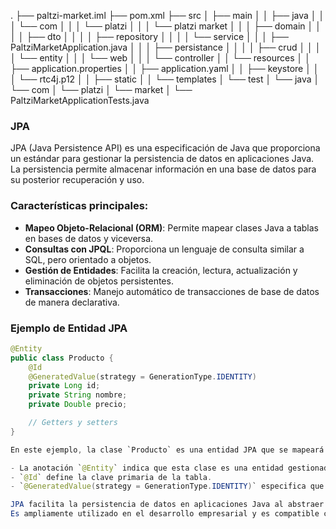 .
├── paltzi-market.iml
├── pom.xml
├── src
│   ├── main
│   │   ├── java
│   │   │   └── com
│   │   │       └── platzi
│   │   │           └── platzi market
│   │   │               ├── domain
│   │   │               │   ├── dto
│   │   │               │   ├── repository
│   │   │               │   └── service
│   │   │               ├── PaltziMarketApplication.java
│   │   │               ├── persistance
│   │   │               │   ├── crud
│   │   │               │   └── entity
│   │   │               └── web
│   │   │                   └── controller
│   │   └── resources
│   │       ├── application.properties
│   │       ├── application.yaml
│   │       ├── keystore
│   │       │   └── rtc4j.p12
│   │       ├── static
│   │       └── templates
│   └── test
│       └── java
│           └── com
│               └── platzi
│                   └── market
│                       └── PaltziMarketApplicationTests.java

### JPA

JPA (Java Persistence API) es una especificación de Java que proporciona un estándar para gestionar la persistencia de datos en aplicaciones Java. La persistencia permite almacenar información en una base de datos para su posterior recuperación y uso.

### Características principales:
- **Mapeo Objeto-Relacional (ORM)**: Permite mapear clases Java a tablas en bases de datos y viceversa.
- **Consultas con JPQL**: Proporciona un lenguaje de consulta similar a SQL, pero orientado a objetos.
- **Gestión de Entidades**: Facilita la creación, lectura, actualización y eliminación de objetos persistentes.
- **Transacciones**: Manejo automático de transacciones de base de datos de manera declarativa.

### Ejemplo de Entidad JPA
```Java
@Entity
public class Producto {
    @Id
    @GeneratedValue(strategy = GenerationType.IDENTITY)
    private Long id;
    private String nombre;
    private Double precio;

    // Getters y setters
}

En este ejemplo, la clase `Producto` es una entidad JPA que se mapeará directamente a una tabla en la base de datos.

- La anotación `@Entity` indica que esta clase es una entidad gestionada por JPA.  
- `@Id` define la clave primaria de la tabla.  
- `@GeneratedValue(strategy = GenerationType.IDENTITY)` especifica que el valor del identificador será generado automáticamente por la base de datos.  

JPA facilita la persistencia de datos en aplicaciones Java al abstraer la lógica de acceso a la base de datos.  
Es ampliamente utilizado en el desarrollo empresarial y es compatible con distintos proveedores de persistencia, como **Hibernate, EclipseLink y OpenJPA**, que implementan esta especificación y ofrecen funcionalidades adicionales.
